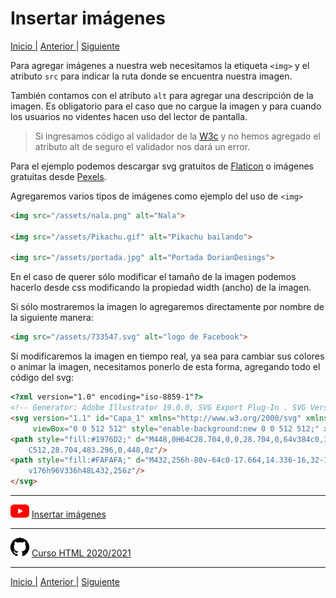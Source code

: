 # Insertar imágenes

[Inicio |]() [Anterior |](1contenido_embebido.md) [Siguiente](3device_pixel_ratio.md)

Para agregar imágenes a nuestra web necesitamos la etiqueta `<img>` y el atributo `src` para indicar la ruta donde se encuentra nuestra imagen. 

También contamos con el atributo `alt` para agregar una descripción de la imagen. Es obligatorio para el caso que no cargue la imagen y para cuando los usuarios no videntes hacen uso del lector de pantalla.

>Si ingresamos código al validador de la [W3c](https://validator.w3.org/#validate_by_input) y no hemos agregado el atributo alt de seguro el validador nos dará un error.

Para el ejemplo podemos descargar svg gratuitos de [Flaticon](https://www.flaticon.com/) o imágenes gratuitas desde [Pexels](https://www.pexels.com/es-es/).

Agregaremos varios tipos de imágenes como ejemplo del uso de `<img>`  

```html
<img src="/assets/nala.png" alt="Nala">

<img src="/assets/Pikachu.gif" alt="Pikachu bailando">

<img src="/assets/portada.jpg" alt="Portada DorianDesings">
```

En el caso de querer sólo modificar el tamaño de la imagen podemos hacerlo desde css modificando la propiedad width (ancho) de la imagen.

Si sólo mostraremos la imagen lo agregaremos directamente por nombre de la siguiente manera:

```html
<img src="/assets/733547.svg" alt="logo de Facebook">
```  

Si modificaremos la imagen en tiempo real, ya sea para cambiar sus colores o animar la imagen, necesitamos ponerlo de esta forma, agregando todo el código del svg:

```html
<?xml version="1.0" encoding="iso-8859-1"?>
<!-- Generator: Adobe Illustrator 19.0.0, SVG Export Plug-In . SVG Version: 6.00 Build 0)  -->
<svg version="1.1" id="Capa_1" xmlns="http://www.w3.org/2000/svg" xmlns:xlink="http://www.w3.org/1999/xlink" x="0px" y="0px"
	 viewBox="0 0 512 512" style="enable-background:new 0 0 512 512;" xml:space="preserve">
<path style="fill:#1976D2;" d="M448,0H64C28.704,0,0,28.704,0,64v384c0,35.296,28.704,64,64,64h384c35.296,0,64-28.704,64-64V64
	C512,28.704,483.296,0,448,0z"/>
<path style="fill:#FAFAFA;" d="M432,256h-80v-64c0-17.664,14.336-16,32-16h32V96h-64l0,0c-53.024,0-96,42.976-96,96v64h-64v80h64
	v176h96V336h48L432,256z"/>
</svg>

```


---
![youtube logo](assets/youtube_logo_30.png) [Insertar imágenes](https://youtu.be/CqpKzS8uLUc)

--- 
![github logo](assets/github_logo_30.png) [Curso HTML 2020/2021](https://github.com/DorianDesings/html-2020-2021)  

---

[Inicio |]() [Anterior |](1contenido_embebido.md) [Siguiente](3device_pixel_ratio.md)

